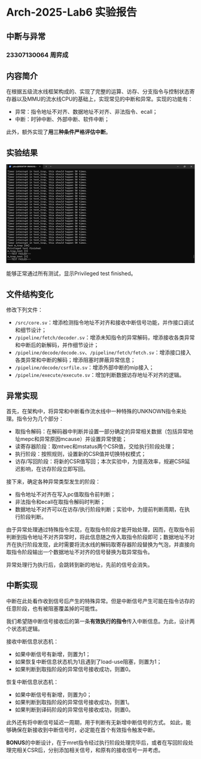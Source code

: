 # Arch-2025-Lab6 实验报告

## 中断与异常

### 23307130064 周弈成

## 内容简介

在根据五级流水线框架构成的、实现了完整的运算、访存、分支指令与控制状态寄存器以及MMU的流水线CPU的基础上，实现常见的中断和异常。实现的功能有：

* 异常：指令地址不对齐、数据地址不对齐、非法指令、ecall；
* 中断：时钟中断、外部中断、软件中断；

此外，额外实现了**用三种条件严格评估中断**。

## 实验结果

![lab6](lab6.png)

能够正常通过所有测试，显示Privileged test finished。

## 文件结构变化

修改下列文件：

* `/src/core.sv`：增添检测指令地址不对齐和接收中断信号功能，并作接口调试和细节设计；
* `/pipeline/fetch/decoder.sv`：增添未知指令的异常解码，增添接收各类异常和中断后的新解码，并作细节设计；
* `/pipeline/decode/decode.sv`、`/pipeline/fetch/fetch.sv`：增添接口接入各类异常和中断的解码；增添阻塞时屏蔽异常信息；
* `/pipeline/decode/csrfile.sv`：增添外部中断的mip接入；
* `/pipeline/execute/execute.sv`：增加判断数据访存地址不对齐的逻辑。

## 异常实现

首先，在架构中，将异常和中断看作流水线中一种特殊的UNKNOWN指令来处理。指令分为几个部分：

* 取指令解码：在解码器中判断并设置一部分确定的异常相关数据（包括异常地址mepc和异常原因mcause）并设置异常使能；
* 读寄存器阶段：取mtvec和mstatus两个CSR值，交给执行阶段处理；
* 执行阶段：按照规则，设置新的CSR值并切换特权模式；
* 访存/写回阶段：将新的CSR值写回；本次实验中，为提高效率，规避CSR延迟影响，在访存阶段立即写回。

接下来，确定各种异常类型发生的阶段：

* 指令地址不对齐在写入pc值取指令前判断；
* 非法指令和ecall在取指令解码时判断；
* 数据地址不对齐可以在访存/执行阶段判断；实验中，为提前判断周期，在执行阶段判断。

由于异常处理通过特殊指令实现，在取指令阶段才能开始处理，因而，在取指令前判断到指令地址不对齐异常时，将此信息随之传入取指令阶段即可；数据地址不对齐在执行阶段发现，此时需要将流水线的解码取寄存器阶段替换为气泡，并直接向取指令阶段输出一个数据地址不对齐的信号替换为取异常指令。

异常处理行为执行后，会跳转到新的地址，先前的信号会消失。

## 中断实现

中断在此处看作收到信号后产生的特殊异常。但是中断信号产生可能在指令访存的任意阶段，也有被阻塞覆盖掉的可能性。

我们希望随中断信号接收后的第一条**有效执行的指令**传入中断信息。为此，设计两个状态机逻辑。

接收中断信息状态机：

* 如果中断信号有新增，则置为1；
* 如果恢复中断信息状态机为1且遇到了load-use阻塞，则置为1；
* 如果判断到取指阶段的异常信号接收成功，则置0。

恢复中断信息状态机：

* 如果中断信号有新增，则置为0；
* 如果判断到取指阶段的异常信号接收成功，则置1。
* 如果判断到译码阶段的异常信号接收成功，则置0。

此外还有将中断信号延迟一周期，用于判断有无新增中断信号的方式。
如此，能够确保在新接收到中断信号时，必定能在首个有效指令触发中断。

**BONUS**的中断设计，在于mret指令经过执行阶段处理完毕后，或者在写回阶段处理完相关CSR后，分别添加相关信号，和原有的接收信号一并考虑。
